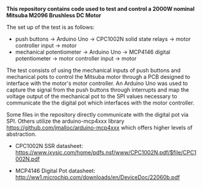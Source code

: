 **This repository contains code used to test and control a 2000W nominal Mitsuba M2096 Brushless DC Motor**

The set up of the test is as follows:
- push buttons -> Arduino Uno -> CPC1002N solid state relays -> motor controller input -> motor
- mechanical potentiometer -> Arduino Uno -> MCP4146 digital potentiometer -> motor controller input -> motor

The test consists of using the mechanical inputs of push buttons and mechanical pots to control the Mitsuba motor through a PCB designed to interface with the motor's motor controller.
An Arduino Uno was used to capture the signal from the push buttons through interrupts and map the voltage output of the mechanical pot to the SPI values necessary to communicate the the digital pot which interfaces with the motor controller.

Some files in the repository directly communicate with the digital pot via SPI. Others utilize the arduino-mcp4xxx library https://github.com/jmalloc/arduino-mcp4xxx which offers higher levels of abstraction.


- CPC1002N SSR datasheet: https://www.ixysic.com/home/pdfs.nsf/www/CPC1002N.pdf/$file/CPC1002N.pdf

- MCP4146 Digital Pot datasheet: http://ww1.microchip.com/downloads/en/DeviceDoc/22060b.pdf
